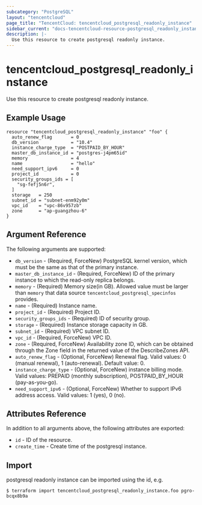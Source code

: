 ```yaml
---
subcategory: "PostgreSQL"
layout: "tencentcloud"
page_title: "TencentCloud: tencentcloud_postgresql_readonly_instance"
sidebar_current: "docs-tencentcloud-resource-postgresql_readonly_instance"
description: |-
  Use this resource to create postgresql readonly instance.
---
```


# tencentcloud_postgresql_readonly_instance

Use this resource to create postgresql readonly instance.

## Example Usage

```hcl
resource "tencentcloud_postgresql_readonly_instance" "foo" {
  auto_renew_flag       = 0
  db_version            = "10.4"
  instance_charge_type  = "POSTPAID_BY_HOUR"
  master_db_instance_id = "postgres-j4pm65id"
  memory                = 4
  name                  = "hello"
  need_support_ipv6     = 0
  project_id            = 0
  security_groups_ids = [
    "sg-fefj5n6r",
  ]
  storage   = 250
  subnet_id = "subnet-enm92y0m"
  vpc_id    = "vpc-86v957zb"
  zone      = "ap-guangzhou-6"
}
```

## Argument Reference

The following arguments are supported:

* `db_version` - (Required, ForceNew) PostgreSQL kernel version, which must be the same as that of the primary instance.
* `master_db_instance_id` - (Required, ForceNew) ID of the primary instance to which the read-only replica belongs.
* `memory` - (Required) Memory size(in GB). Allowed value must be larger than `memory` that data source `tencentcloud_postgresql_specinfos` provides.
* `name` - (Required) Instance name.
* `project_id` - (Required) Project ID.
* `security_groups_ids` - (Required) ID of security group.
* `storage` - (Required) Instance storage capacity in GB.
* `subnet_id` - (Required) VPC subnet ID.
* `vpc_id` - (Required, ForceNew) VPC ID.
* `zone` - (Required, ForceNew) Availability zone ID, which can be obtained through the Zone field in the returned value of the DescribeZones API.
* `auto_renew_flag` - (Optional, ForceNew) Renewal flag. Valid values: 0 (manual renewal), 1 (auto-renewal). Default value: 0.
* `instance_charge_type` - (Optional, ForceNew) instance billing mode. Valid values: PREPAID (monthly subscription), POSTPAID_BY_HOUR (pay-as-you-go).
* `need_support_ipv6` - (Optional, ForceNew) Whether to support IPv6 address access. Valid values: 1 (yes), 0 (no).

## Attributes Reference

In addition to all arguments above, the following attributes are exported:

* `id` - ID of the resource.
* `create_time` - Create time of the postgresql instance.


## Import

postgresql readonly instance can be imported using the id, e.g.

```
$ terraform import tencentcloud_postgresql_readonly_instance.foo pgro-bcqx8b9a
```

